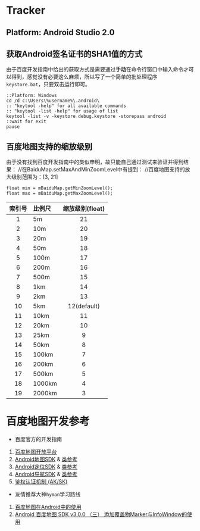 Tracker
=======

Platform: Android Studio 2.0
----------------------------

## 获取Android签名证书的SHA1值的方式
由于百度开发指南中给出的获取方式是需要通过**手动**在命令行窗口中输入命令才可以得到，感觉没有必要这么麻烦，所以写了一个简单的批处理程序`keystore.bat`，只要双击运行即可。
    
    ::Platform: Windows
    cd /d c:\Users\%username%\.android\
    :: "keytool -help" for all available commands 
    :: "keytool -list -help" for usage of list
    keytool -list -v -keystore debug.keystore -storepass android
    ::wait for exit
    pause
    
## 百度地图支持的缩放级别
由于没有找到百度开发指南中的类似申明，故只能自己通过测试来验证并得到结果：
//在BaiduMap.setMaxAndMinZoomLevel中有提到：
//百度地图支持的放大级别范围为：[3, 21]

    float min = mBaiduMap.getMinZoomLevel();
    float max = mBaiduMap.getMaxZoomLevel();

|索引号|比例尺|缩放级别(float)|
|:-----:|:-----|:------:|
|1|5m|21|
|2|10m|20|
|3|	20m	|19|
|4|	50m|18|
|5|	100m|17|
|6|	200m|16|
|7|	500m|15|
|8|	1km|14|
|9|	2km|13|
|10|5km|12(default)|
|11|10km|11|
|12|20km|10|
|13|25km|9|
|14|50km|8|
|15|100km|7|
|16|200km|6|
|17|500km|5|
|18|1000km|	4|
|19|2000km|	3|

百度地图开发参考
========

*   百度官方的开发指南

1. [百度地图开放平台][1]
2. [Android地图SDK][2] & [类参考][21]
3. [Android定位SDK][3] & [类参考][31]
4. [Android导航SDK][4] & [类参考][41]
5. [鉴权认证机制 (AK/SK)][5]

*   友情推荐大神`hyman`学习路线

1. [百度地图在Android中的使用][6]
2. [Android 百度地图 SDK v3.0.0 （三） 添加覆盖物Marker与InfoWindow的使用][7]

[1]: http://lbsyun.baidu.com/ "点击访问"
[2]: http://lbsyun.baidu.com/index.php?title=androidsdk
[21]: http://wiki.lbsyun.baidu.com/cms/androidsdk/doc/v4_0_0/index.html
[3]: http://lbsyun.baidu.com/index.php?title=android-locsdk
[31]: http://wiki.lbsyun.baidu.com/cms/androidloc/doc/v7.0/index.html
[4]: http://lbsyun.baidu.com/index.php?title=android-navsdk
[41]: http://wiki.lbsyun.baidu.com/cms/androidnav/doc/v3_1_0/
[5]: https://cloud.baidu.com/doc/Reference/AuthenticationMechanism.html
[6]: http://www.imooc.com/learn/238
[7]: http://blog.csdn.net/lmj623565791/article/details/37737213
